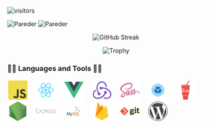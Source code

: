 ![visitors](https://visitor-badge.glitch.me/badge?page_id=pareder.pareder)

<div>
    <img align="center" valign="top" src="https://github-readme-stats.vercel.app/api?username=pareder&show_icons=true&include_all_commits=true&count_private=true&theme=react" alt="Pareder" />
    <img align="center" valign="top" src="https://github-readme-stats.vercel.app/api/top-langs/?username=pareder&layout=compact&theme=react" alt="Pareder" />
</div>

<p align="center">
    <img src="http://github-readme-streak-stats.herokuapp.com?user=pareder&theme=react&hide_border=true" alt="GitHub Streak"/>
</p>

<p align="center">
    <img src="https://github-profile-trophy.vercel.app/?username=pareder&theme=nord&column=5&margin-w=15&title=Commit,PullRequest,Repositories,Followers,Issues" alt="Trophy"/>
</p>

### 🔧🔨 Languages and Tools 🔧🔨

<img style="margin: 1px; padding-right:1rem; border:1px solid #fff; border-radius:5px;" align="left" alt="JavaScript" width="45px" src="https://raw.githubusercontent.com/github/explore/80688e429a7d4ef2fca1e82350fe8e3517d3494d/topics/javascript/javascript.png" />

<img style="margin: 1px; padding-right:1rem; border:1px solid #fff; border-radius:5px;"  align="left" alt="React" width="45px" src="https://raw.githubusercontent.com/github/explore/80688e429a7d4ef2fca1e82350fe8e3517d3494d/topics/react/react.png" />

<img style="margin: 1px; padding-right:1rem; border:1px solid #fff; border-radius:5px;"  align="left" alt="Vue.js" width="45px" src="https://raw.githubusercontent.com/github/explore/80688e429a7d4ef2fca1e82350fe8e3517d3494d/topics/vue/vue.png" />

<img style="margin: 1px; padding-right:1rem; border:1px solid #fff; border-radius:5px;"  align="left" alt="Redux" width="45px" src="https://raw.githubusercontent.com/github/explore/80688e429a7d4ef2fca1e82350fe8e3517d3494d/topics/redux/redux.png" />

<img style="margin: 1px; padding-right:1rem; border:1px solid #fff; border-radius:5px;" align="left" alt="SASS" width="45px" src="https://raw.githubusercontent.com/github/explore/80688e429a7d4ef2fca1e82350fe8e3517d3494d/topics/sass/sass.png" />

<img style="margin: 1px; padding-right:1rem; border:1px solid #fff; border-radius:5px;"  align="left" alt="Webpack" width="45px" src="https://raw.githubusercontent.com/github/explore/80688e429a7d4ef2fca1e82350fe8e3517d3494d/topics/webpack/webpack.png" />

<img style="margin: 1px; padding-right:1rem; border:1px solid #fff; border-radius:5px;"  align="left" alt="Gulp" width="45px" src="https://raw.githubusercontent.com/github/explore/80688e429a7d4ef2fca1e82350fe8e3517d3494d/topics/gulp/gulp.png" />

<img style="margin: 1px; padding-right:1rem; border:1px solid #fff; border-radius:5px;"  align="left" alt="NodeJS" width="45px" src="https://raw.githubusercontent.com/github/explore/80688e429a7d4ef2fca1e82350fe8e3517d3494d/topics/nodejs/nodejs.png" />

<img style="margin: 1px; padding-right:1rem; border:1px solid #fff; border-radius:5px;"  align="left" alt="ExpressJS" width="45px" src="https://raw.githubusercontent.com/github/explore/80688e429a7d4ef2fca1e82350fe8e3517d3494d/topics/express/express.png" />

<img style="margin: 1px; padding-right:1rem; border:1px solid #fff; border-radius:5px;" align="left" alt="MySQL" width="45px" src="https://raw.githubusercontent.com/github/explore/80688e429a7d4ef2fca1e82350fe8e3517d3494d/topics/mysql/mysql.png" />

<img style="margin: 1px; padding-right:1rem; border:1px solid #fff; border-radius:5px;" align="left" alt="Firebase" width="45px" src="https://raw.githubusercontent.com/github/explore/80688e429a7d4ef2fca1e82350fe8e3517d3494d/topics/firebase/firebase.png" />

<img style="margin: 1px; padding-right:1rem; border:1px solid #fff; border-radius:5px;" align="left" alt="GIT" width="45px" src="https://raw.githubusercontent.com/github/explore/80688e429a7d4ef2fca1e82350fe8e3517d3494d/topics/git/git.png" />

<img style="margin: 1px; padding-right:1rem; border:1px solid #fff; border-radius:5px;" align="left" alt="WordPress" width="45px" src="https://raw.githubusercontent.com/github/explore/80688e429a7d4ef2fca1e82350fe8e3517d3494d/topics/wordpress/wordpress.png" />
